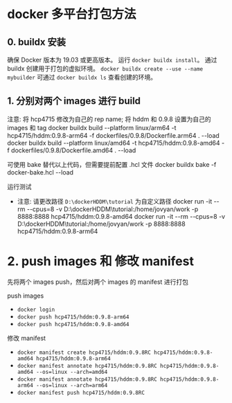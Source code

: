 # docker 多平台打包方法

## 0. buildx 安装
确保 Docker 版本为 19.03 或更高版本。
运行 `docker buildx install`。
通过 buildx 创建用于打包的虚拟环境。 `docker buildx create --use --name mybuilder`
可通过 `docker buildx ls` 查看创建的环境。

## 1. 分别对两个 images 进行 build
注意: 将 hcp4715 修改为自己的 rep name; 将 hddm 和 0.9.8 设置为自己的 images 和 tag
docker buildx build --platform linux/arm64 -t hcp4715/hddm:0.9.8-arm64 -f dockerfiles/0.9.8/Dockerfile.arm64 . --load
docker buildx build --platform linux/amd64 -t hcp4715/hddm:0.9.8-amd64 -f dockerfiles/0.9.8/Dockerfile.amd64 . --load

可使用 bake 替代以上代码，但需要提前配置 .hcl 文件
docker buildx bake -f docker-bake.hcl --load

运行测试
- 注意: 请更改路径 `D:\dockerHDDM\tutorial` 为自定义路径
docker run -it --rm --cpus=8 -v D:\dockerHDDM\tutorial:/home/jovyan/work -p 8888:8888 hcp4715/hddm:0.9.8-amd64
docker run -it --rm --cpus=8 -v D:\dockerHDDM\tutorial:/home/jovyan/work -p 8888:8888 hcp4715/hddm:0.9.8-arm64


# 2. push images 和 修改 manifest

先将两个 images push，然后对两个 images 的 manifest 进行打包

push images
- `docker login`
- `docker push hcp4715/hddm:0.9.8-arm64`
- `docker push hcp4715/hddm:0.9.8-amd64`

修改 manifest
- `docker manifest create hcp4715/hddm:0.9.8RC hcp4715/hddm:0.9.8-amd64 hcp4715/hddm:0.9.8-arm64`
- `docker manifest annotate hcp4715/hddm:0.9.8RC hcp4715/hddm:0.9.8-amd64 --os=linux --arch=amd64`
- `docker manifest annotate hcp4715/hddm:0.9.8RC hcp4715/hddm:0.9.8-arm64 --os=linux --arch=arm64`
- `docker manifest push hcp4715/hddm:0.9.8RC`